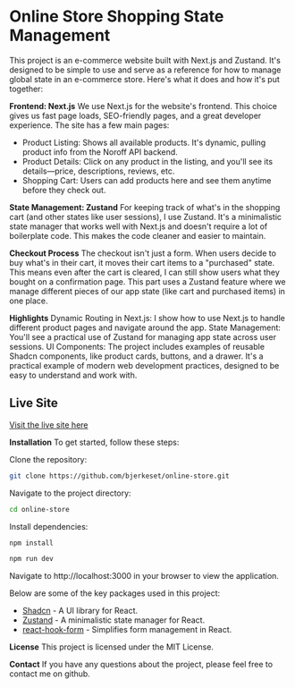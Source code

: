 
# Online Store Shopping State Management

This project is an e-commerce website built with Next.js and Zustand. It's designed to be simple to use and serve as a reference for how to manage global state in an e-commerce store. Here's what it does and how it's put together:


**Frontend: Next.js**
We use Next.js for the website's frontend. This choice gives us fast page loads, SEO-friendly pages, and a great developer experience. The site has a few main pages:

- Product Listing: Shows all available products. It's dynamic, pulling product info from the Noroff API backend.
- Product Details: Click on any product in the listing, and you'll see its details—price, descriptions, reviews, etc.
- Shopping Cart: Users can add products here and see them anytime before they check out.


**State Management: Zustand**
For keeping track of what's in the shopping cart (and other states like user sessions), I use Zustand. It's a minimalistic state manager that works well with Next.js and doesn't require a lot of boilerplate code. This makes the code cleaner and easier to maintain.


**Checkout Process**
The checkout isn't just a form. When users decide to buy what's in their cart, it moves their cart items to a "purchased" state. This means even after the cart is cleared, I can still show users what they bought on a confirmation page. This part uses a Zustand feature where we manage different pieces of our app state (like cart and purchased items) in one place.


**Highlights**
Dynamic Routing in Next.js: I show how to use Next.js to handle different product pages and navigate around the app.
State Management: You'll see a practical use of Zustand for managing app state across user sessions.
UI Components: The project includes examples of reusable Shadcn components, like product cards, buttons, and a drawer.
It's a practical example of modern web development practices, designed to be easy to understand and work with.


## Live Site

[Visit the live site here](https://online-store-ten-pi.vercel.app/)

**Installation**
To get started, follow these steps:

Clone the repository:
```bash
git clone https://github.com/bjerkeset/online-store.git
```

Navigate to the project directory:
```bash
cd online-store
```

Install dependencies:
```bash
npm install
```

```bash
npm run dev
```
Navigate to http://localhost:3000 in your browser to view the application.


Below are some of the key packages used in this project:

- [Shadcn](https://ui.shadcn.com/docs) - A UI library for React.
- [Zustand](https://docs.pmnd.rs/zustand/getting-started/introduction) - A minimalistic state manager for React.
- [react-hook-form](https://react-hook-form.com/) - Simplifies form management in React.
  

**License**
This project is licensed under the MIT License.

**Contact**
If you have any questions about the project, please feel free to contact me on github.

